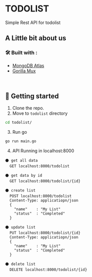 # TODOLIST 
Simple Rest API for todolist

## A Little bit about us
### 🛠️ Built with :
- [MongoDB Atlas](https://www.mongodb.com)
- [Gorilla Mux](https://github.com/gorilla/mux)
<br />

## 🏁 Getting started
1. Clone the repo.
2. Move to ``todolist`` directory
```bash
cd todolist/
```
3. Run go
```bash
go run main.go
```
4. API Running in localhost:8000
```
⚫ get all data
  GET localhost:8000/todolist

⚫ get data by id
  GET localhost:8000/todolist/{id}

⚫ create list
  POST localhost:8000/todolist
  Content-Type: applicatiopn/json
  {
    "name"    : "My List"
    "status"  : "Completed"
  }

⚫ update list
  PUT localhost:8000/todolist/{id}
  Content-Type: applicatiopn/json
  {
    "name"    : "My List"
    "status"  : "Completed"
  }

⚫ delete list
  DELETE localhost:8000/todolist/{id}
```
